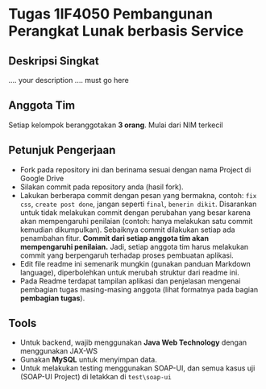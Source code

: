# Tugas 1IF4050 Pembangunan Perangkat Lunak berbasis Service


## Deskripsi Singkat
.... your description .... must go here

## Anggota Tim

Setiap kelompok beranggotakan **3 orang**. Mulai dari NIM terkecil

## Petunjuk Pengerjaan

 * Fork pada repository ini dan berinama sesuai dengan nama Project di Google Drive
 * Silakan commit pada repository anda (hasil fork).
 * Lakukan berberapa commit dengan pesan yang bermakna, contoh: `fix css`, `create post done`, jangan seperti `final`, `benerin dikit`. Disarankan untuk tidak melakukan commit dengan perubahan yang besar karena akan mempengaruhi penilaian (contoh: hanya melakukan satu commit kemudian dikumpulkan). Sebaiknya commit dilakukan setiap ada penambahan fitur. **Commit dari setiap anggota tim akan mempengaruhi penilaian.** Jadi, setiap anggota tim harus melakukan commit yang berpengaruh terhadap proses pembuatan aplikasi.
 * Edit file readme ini semenarik mungkin (gunakan panduan Markdown language), diperbolehkan untuk merubah struktur dari readme ini.
 * Pada Readme terdapat tampilan aplikasi dan penjelasan mengenai pembagian tugas masing-masing anggota (lihat formatnya pada bagian **pembagian tugas**).

## Tools

 * Untuk backend, wajib menggunakan **Java Web Technology** dengan menggunakan JAX-WS
 * Gunakan **MySQL** untuk menyimpan data.
 * Untuk melakukan testing menggunakan SOAP-UI, dan semua kasus uji (SOAP-UI Project) di letakkan di ```test\soap-ui```
